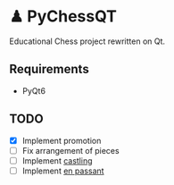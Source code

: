 # ♟ PyChessQT
Educational Chess project rewritten on Qt.

## Requirements
- PyQt6

## TODO
- [x] Implement promotion
- [ ] Fix arrangement of pieces
- [ ] Implement [castling](https://en.wikipedia.org/wiki/Castling)
- [ ] Implement [en passant](https://en.wikipedia.org/wiki/En_passant)
